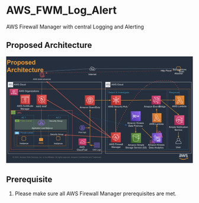 # AWS_FWM_Log_Alert
AWS Firewall Manager with central Logging and Alerting

## Proposed Architecture
![Architecture](Architecture.png)

## Prerequisite
1. Please make sure all AWS Firewall Manager prerequisites are met.
